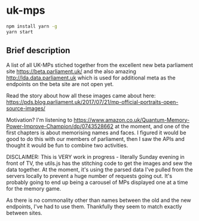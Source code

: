 # uk-mps

```sh
npm install yarn -g
yarn start
```

## Brief description

A list of all UK-MPs stiched together from the excellent new beta parliament site https://beta.parliament.uk/ and the also amazing http://lda.data.parliament.uk which is used for additional meta as the endpoints on the beta site are not open yet.

Read the story about how all these images came about here: https://pds.blog.parliament.uk/2017/07/21/mp-official-portraits-open-source-images/

Motivation? I'm listening to https://www.amazon.co.uk/Quantum-Memory-Power-Improve-Champion/dp/0743528662 at the moment, and one of the first chapters is about memorising names and faces. I figured it would be good to do this with our members of parliament, then I saw the APIs and thought it would be fun to combine two activities.

DISCLAIMER: This is VERY work in progress - literally Sunday evening in front of TV, the utils.js has the stitching code to get the images and sew the data together. At the moment, it's using the parsed data I've pulled from the servers locally to prevent a huge number of requests going out. It's probably going to end up being a carousel of MPs displayed one at a time for the memory game.

As there is no commonality other than names between the old and the new endpoints, I've had to use them.
Thankfully they seem to match exactly between sites.
